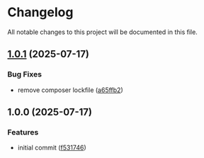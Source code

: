 # Changelog

All notable changes to this project will be documented in this file.

## [1.0.1](https://github.com/forepath/obms-module-sdk/compare/v1.0.0...v1.0.1) (2025-07-17)


### Bug Fixes

* remove composer lockfile ([a65ffb2](https://github.com/forepath/obms-module-sdk/commit/a65ffb253f252238ed49e15e3cc30b1f6d9a0c5f))

## 1.0.0 (2025-07-17)


### Features

* initial commit ([f531746](https://github.com/forepath/obms-module-sdk/commit/f5317464a57bc698cd4e3b360ba42e2997260b4e))
